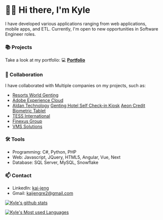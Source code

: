 # 🙋‍♂️ Hi there, I'm Kyle

I have developed various applications ranging from web applications, mobile apps, and ETL. 
Currently, I'm open to new opportunities in Software Engineer roles.



### 📚 Projects

Take a look at my portfolio: 💻 **[Portfolio](https://github.com/KyleWong613/KJSite/blob/main/README.md)**

### 👯 Collaboration

I have collaborated with Multiple companies on my projects, such as:
- [Resorts World Genting](https://www.rwgenting.com/)
- [Adobe Experience Cloud](https://business.adobe.com/sg/products/experience-manager/adobe-experience-manager.html)
- [Aldan Technology](https://www.aldantechnology.com/products--solutions.html)
      [Genting Hotel Self Check-in Kiosk](https://www.aldantechnology.com/uploads/1/4/8/3/148341329/c.jpg)
      [Aeon Credit Biometric Tablet](https://www.aldantechnology.com/uploads/1/4/8/3/148341329/recardingkiosk_orig.png)
- [TESS International](https://www.tessinternational.com/)
- [Finexus Group](https://www.finexusgroup.com/) 
- [VMS Solutions](https://www.vms-solutions.com/en/index.php)


### 🛠️ Tools

- Programming: C#, Python, PHP
- Web: Javascript, JQuery, HTML5, Angular, Vue, Next
- Database: SQL Server, MySQL, Snowflake

### 📫 Contact
- LinkedIn: [kai-jeng](https://www.linkedin.com/in/wong-kai-jeng/)
- Gmail: kaijengre2@gmail.com

[![Kyle's github stats](https://github-readme-stats.vercel.app/api?username=kylewong613&count_private=true&show_icons=true&hide=contribs,issues)](https://github.com/anuraghazra/github-readme-stats)

[![Kyle's Most used Languages](https://github-readme-stats.vercel.app/api/top-langs/?username=KyleWong613)](https://github.com/anuraghazra/github-readme-stats)

<!--
**KyleWong613/KyleWong613** is a ✨ _special_ ✨ repository because its `README.md` (this file) appears on your GitHub profile.

Here are some ideas to get you started:

- 🔭 I’m currently working on ...
- 🌱 I’m currently learning ...
- 👯 I’m looking to collaborate on ...
- 🤔 I’m looking for help with ...
- 💬 Ask me about ...
- 📫 How to reach me: ...
- 😄 Pronouns: ...
- ⚡ Fun fact: ...
-->
